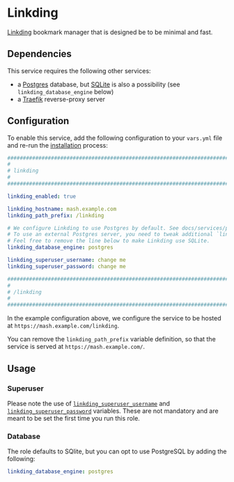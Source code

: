# Linkding

[Linkding](https://github.com/sissbruecker/linkding) bookmark manager that is designed be to be minimal and fast.

## Dependencies

This service requires the following other services:

-   a [Postgres](postgres.md) database, but [SQLite](https://www.sqlite.org/) is also a possibility (see `linkding_database_engine` below)
-   a [Traefik](traefik.md) reverse-proxy server

## Configuration

To enable this service, add the following configuration to your `vars.yml` file and re-run the [installation](../installing.md) process:

```yaml
########################################################################
#                                                                      #
# linkding                                                             #
#                                                                      #
########################################################################

linkding_enabled: true

linkding_hostname: mash.example.com
linkding_path_prefix: /linkding

# We configure Linkding to use Postgres by default. See docs/services/postgres.md.
# To use an external Postgres server, you need to tweak additional `linkding_database_*` variables.
# Feel free to remove the line below to make Linkding use SQLite.
linkding_database_engine: postgres

linkding_superuser_username: change me
linkding_superuser_password: change me

########################################################################
#                                                                      #
# /linkding                                                            #
#                                                                      #
########################################################################
```

In the example configuration above, we configure the service to be hosted at `https://mash.example.com/linkding`.

You can remove the `linkding_path_prefix` variable definition, so that the service is served at `https://mash.example.com/`.

## Usage

### Superuser

Please note the use of [`linkding_superuser_username`](https://github.com/sissbruecker/linkding/blob/master/docs/Options.md#ld_superuser_name) and [`linkding_superuser_password`](https://github.com/sissbruecker/linkding/blob/master/docs/Options.md#ld_superuser_password) variables. These are not mandatory and are meant to be set the first time you run this role.

### Database

The role defaults to SQlite, but you can opt to use PostgreSQL by adding the following:

```yaml
linkding_database_engine: postgres
```
